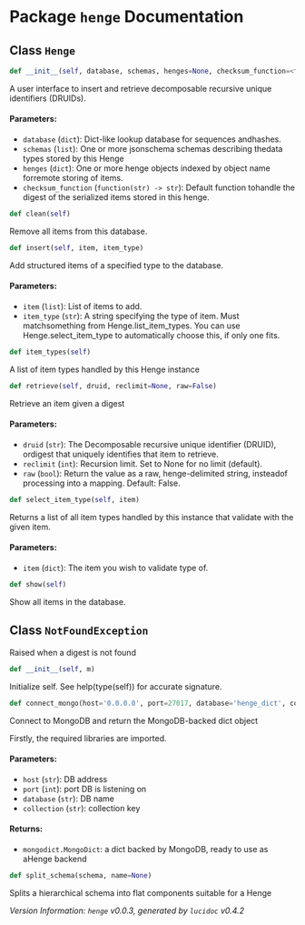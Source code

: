 <script>
document.addEventListener('DOMContentLoaded', (event) => {
  document.querySelectorAll('h3 code').forEach((block) => {
    hljs.highlightBlock(block);
  });
});
</script>

<style>
h3 .content { 
    padding-left: 22px;
    text-indent: -15px;
 }
h3 .hljs .content {
    padding-left: 20px;
    margin-left: 0px;
    text-indent: -15px;
    martin-bottom: 0px;
}
h4 .content, table .content, p .content, li .content { margin-left: 30px; }
h4 .content { 
    font-style: italic;
    font-size: 1em;
    margin-bottom: 0px;
}

</style>


# Package `henge` Documentation

## <a name="Henge"></a> Class `Henge`
```python
def __init__(self, database, schemas, henges=None, checksum_function=<function md5 at 0x7f7f15c3d320>)
```

A user interface to insert and retrieve decomposable recursive unique identifiers (DRUIDs).
#### Parameters:

- `database` (`dict`):  Dict-like lookup database for sequences andhashes.
- `schemas` (`list`):  One or more jsonschema schemas describing thedata types stored by this Henge
- `henges` (`dict`):  One or more henge objects indexed by object name forremote storing of items.
- `checksum_function` (`function(str) -> str`):  Default function tohandle the digest of the serialized items stored in this henge.




```python
def clean(self)
```

Remove all items from this database.



```python
def insert(self, item, item_type)
```

Add structured items of a specified type to the database.
#### Parameters:

- `item` (`list`):  List of items to add.
- `item_type` (`str`):  A string specifying the type of item. Must matchsomething from Henge.list_item_types. You can use Henge.select_item_type to automatically choose this, if only one fits.




```python
def item_types(self)
```

A list of item types handled by this Henge instance



```python
def retrieve(self, druid, reclimit=None, raw=False)
```

Retrieve an item given a digest
#### Parameters:

- `druid` (`str`):  The Decomposable recursive unique identifier (DRUID), ordigest that uniquely identifies that item to retrieve.
- `reclimit` (`int`):  Recursion limit. Set to None for no limit (default).
- `raw` (`bool`):  Return the value as a raw, henge-delimited string, insteadof processing into a mapping. Default: False.




```python
def select_item_type(self, item)
```

Returns a list of all item types handled by this instance that validate with the given item.
#### Parameters:

- `item` (`dict`):  The item you wish to validate type of.




```python
def show(self)
```

Show all items in the database.



## <a name="NotFoundException"></a> Class `NotFoundException`
Raised when a digest is not found


```python
def __init__(self, m)
```

Initialize self.  See help(type(self)) for accurate signature.



```python
def connect_mongo(host='0.0.0.0', port=27017, database='henge_dict', collection='store')
```

Connect to MongoDB and return the MongoDB-backed dict object

Firstly, the required libraries are imported.
#### Parameters:

- `host` (`str`):  DB address
- `port` (`int`):  port DB is listening on
- `database` (`str`):  DB name
- `collection` (`str`):  collection key


#### Returns:

- `mongodict.MongoDict`:  a dict backed by MongoDB, ready to use as aHenge backend




```python
def split_schema(schema, name=None)
```

Splits a hierarchical schema into flat components suitable for a Henge






*Version Information: `henge` v0.0.3, generated by `lucidoc` v0.4.2*